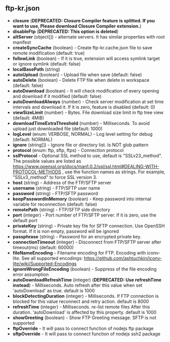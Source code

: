 ## ftp-kr.json
* **closure**  (**DEPRECATED: Closure Compiler feature is splitted. If you want to use, Please download Closure Compiler extension.**)
* **disableFtp**  (**DEPRECATED: This option is deleted**)
* **altServer** (object[]) - alternate servers. It has similar properties with root manifest
* **createSyncCache** (boolean) - Create ftp-kr.cache.json file to save remote modification (default: true)
* **followLink** (boolean) - If it is true, extension will access symlink target or ignore symlink (default: false)
* **localBasePath** (string)
* **autoUpload** (boolean) - Upload file when save (default: false)
* **autoDelete** (boolean) - Delete FTP file when delete in workspace (default: false)
* **autoDownload** (boolean) - It will check modification of every opening and download if it modified (default: false)
* **autoDownloadAlways** (number) - Check server modification at set time intervals and download it. If it is zero, feature is disabled (default: 0)
* **viewSizeLimit** (number) - Bytes. File download size limit in ftp tree view (default: 4MiB)
* **downloadTimeExtraThreshold** (number) - Milliseconds. To avoid upload just downloaded file (default: 1000)
* **logLevel** (enum: VERBOSE, NORMAL) - Log level setting for debug (default: NORMAL)
* **ignore** (string[]) - Ignore file or directory list. Is NOT glob pattern
* **protocol** (enum: ftp, sftp, ftps) - Connection protocol
* **sslProtocol**  -  Optional SSL method to use, default is "SSLv23_method". The possible values are listed as https://www.openssl.org/docs/man1.0.2/ssl/ssl.html#DEALING-WITH-PROTOCOL-METHODS , use the function names as strings. For example, "SSLv3_method" to force SSL version 3.
* **host** (string) - Address of the FTP/SFTP server
* **username** (string) - FTP/SFTP user name
* **password** (string) - FTP/SFTP password
* **keepPasswordInMemory** (boolean) - Keep password into internal variable for reconnection (default: false)
* **remotePath** (string) - FTP/SFTP side directory
* **port** (integer) - Port number of FTP/SFTP server. If it is zero, use the default port
* **privateKey** (string) - Private key file for SFTP connection. Use OpenSSH format. If it is non empty, password will be ignored
* **passphrase** (string) - Password for an encrypted private key.
* **connectionTimeout** (integer) - Disconnect from FTP/SFTP server after timeout(ms) (default: 60000)
* **fileNameEncoding**  - Filename encoding for FTP. Encoding with iconv-lite.
 See all supported encodings: https://github.com/ashtuchkin/iconv-lite/wiki/Supported-Encodings
* **ignoreWrongFileEncoding** (boolean) - Suppress of the file encoding error assumption
* **autoDownloadRefreshTime** (integer) (**DEPRECATED: Use refreshTime instead**) - Milliseconds. Auto refresh after this value when set 'autoDownload' as true. default is 1000
* **blockDetectingDuration** (integer) - Milliseconds. If FTP connection is blocked for this value reconnect and retry action. default is 8000
* **refreshTime** (integer) - Milliseconds. re-list remote files After this duration. 'autoDownload' is affected by this property. default is 1000
* **showGreeting** (boolean) - Show FTP Greeting message. SFTP is not supported
* **ftpOverride**  - It will pass to connect function of nodejs ftp package
* **sftpOverride**  - It will pass to connect function of nodejs ssh2 package
